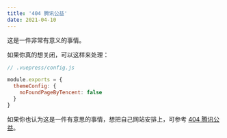 ```yaml
---
title: '404 腾讯公益'
date: 2021-04-10
---
```


这是一件非常有意义的事情。

如果你真的想关闭，可以这样来处理：

``` js
// .vuepress/config.js

module.exports = {
  themeConfig: {
    noFoundPageByTencent: false
  }
}
```

如果你也认为这是一件有意思的事情，想把自己网站安排上，可参考 [404 腾讯公益](https://www.qq.com/404)。
